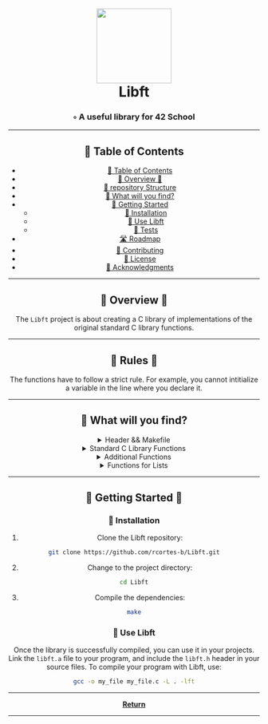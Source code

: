 <div align="center">
<h1 align="center">
<img src="https://raw.githubusercontent.com/byaliego/42-project-badges/main/badges/libftm.png" width="150" />
<br>Libft</h1>
<h3>◦ A useful library for 42 School</h3>

---

## 📖 Table of Contents
- [📖 Table of Contents](#-table-of-contents)
- [📍 Overview 📍](#-overview)
- [📂 repository Structure](#-repository-structure)
- [🔎 What will you find?](#modules)
- [🚀 Getting Started](#-getting-started)
    - [🔧 Installation](#-installation)
    - [🤖 Use Libft](#-use-Libft)
    - [🧪 Tests](#-tests)
- [🛣 Roadmap](#-roadmap)
- [🤝 Contributing](#-contributing)
- [📄 License](#-license)
- [👏 Acknowledgments](#-acknowledgments)

---

## 📍 Overview 📍

The `Libft` project is about creating a C library of implementations of the original standard C library functions.


---

## 📍 Rules 📍

The functions have to follow a strict rule. For example, you cannot intitialize a variable in the line where you declare it.


---


## 🔎 What will you find?

<details closed><summary>Header && Makefile</summary>

| File                                                                                           | Summary       |
| ---                                                                                            | ---           |
| libft.h                                | Header file with function prototypes |im
| Makefile                               | Makefile for compiling the library |

</details>


<details closed><summary>Standard C Library Functions</summary>

| File                                                                                           | Summary       |
| ---                                                                                            | ---           |
| ft_toupper.c                       | Convert character to uppercase |
| ft_tolower.c                       | Convert character to lowercase |
| ft_strrchr.c                       | Returns a pointer to the last occurrence of a characater |
| ft_strnstr.c                       | Locate substring in string, where not more than 'len' characters are searched |
| ft_strncmp.c                       | Compare two strings up to a specified number of characters |
| ft_strlen.c                        | Calculate the length of a string |
| ft_strlcpy.c                       | Copy a string to a specified size |
| ft_strlcat.c                       | Concatenate strings with a specified size |
| ft_strdup.c                        | Duplicate a string passed as parameter to give a fresh string |
| ft_strchr.c                        | Returns a pointer to the first occurrence of a characater |
| ft_memset.c                        | Fill 'n' bytes of memory with a constant byte |
| ft_memmove.c                       | Copy memory area taking care of overlap|
| ft_memcpy.c                        | Copy memory area |
| ft_memcmp.c                        | Compare memory areas |
| ft_memchr.c                        | Scans the initial 'n' bytes of the memory area looking for an occurrence |
| ft_isprint.c                       | Check if a character is printable [ASCII TABLE] |
| ft_isdigit.c                       | Check if a character is a digit |
| ft_isascii.c                       | Check if a character is an ASCII character |
| ft_isalpha.c                       | Check if a character is an alphabet character |
| ft_isalnum.c                       | Check if a character is alphanumeric |
| ft_calloc.c                        | Allocate memory fill it with zeros '\0' |
| ft_bzero.c                         | Erase 'n' bytes of data by writing zeros '\0' |
| ft_atoi.c                          | Convert a string to an integer |

</details>

<details closed><summary>Additional Functions</summary>

| File                                                                                           | Summary       |
| ---                                                                                            | ---           |
| ft_substr.c                     | Extract substring from string |
| ft_strjoin.c                    | Concatenate two strings giving as result a fresh string |
| ft_strtrim.c                    | Trim a character from front and back of a string|
| ft_split.c                      | Split a string into an array of substrings |
| ft_itoa.c                       | Convert an integer to a string |
| ft_strmapi.c                    | Apply a function to each character of a string |
| ft_striteri.c                   | Apply a function to each character of a string with its index |
| ft_putstr_fd.c                  | Output a string to a file descriptor |
| ft_putnbr_fd.c                  | Output an integer to a file descriptor |
| ft_putendl_fd.c                 | Output a string to a file descriptor, followed by a newline |
| ft_putchar_fd.c                 | Output a character to a file descriptor |

</details>

<details closed><summary>Functions for Lists</summary>

| File                                                                                           | Summary       |
| ---                                                                                            | ---           |
| ft_lstsize_bonus.c        | Count the number of elements in a list |
| ft_lstnew_bonus.c         | Create a new list element |
| ft_lstmap_bonus.c         | Apply a function to each element of a list and create a new list |
| ft_lstlast_bonus.c        | Return the last element of a list |
| ft_lstiter_bonus.c        | Apply a function to each element of a list |
| ft_lstdelone_bonus.c      | Delete a list element |
| ft_lstclear_bonus.c       | Delete and free all the elements of a list |
| ft_lstadd_front_bonus.c   | Add a new element at the beginning of the list |
| ft_lstadd_back_bonus.c    | Add a new element at the end of the list |

</details>

---

## 🚀 Getting Started  🚀 

### 🔧 Installation

1. Clone the Libft repository:
```sh
git clone https://github.com/rcortes-b/Libft.git
```

2. Change to the project directory:
```sh
cd Libft
```

3. Compile the dependencies:
```sh
make
```

### 🤖 Use Libft
Once the library is successfully compiled, you can use it in your projects. Link the `libft.a` file to your program, and include the `libft.h` header in your source files.
To compile your program with Libft, use:
```sh
gcc -o my_file my_file.c -L . -lft
```

---

[**Return**](#Top)

---
